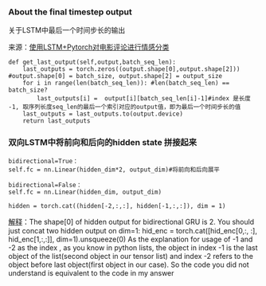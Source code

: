 ### About the final timestep output
关于LSTM中最后一个时间步长的输出

来源：[使用LSTM+Pytorch对电影评论进行情感分类](https://zhuanlan.zhihu.com/p/140075236)

```
def get_last_output(self,output,batch_seq_len):
    last_outputs = torch.zeros((output.shape[0],output.shape[2])) #output.shape[0] = batch_size, output.shape[2] = output_size
    for i in range(len(batch_seq_len)): #len(batch_seq_len) == batch_size?
        last_outputs[i] =  output[i][batch_seq_len[i]-1]#index 是长度 -1, 取序列长度seq_len的最后一个索引对应的output值，即为最后一个时间步长的值
    last_outputs = last_outputs.to(output.device)
    return last_outputs
```

### 双向LSTM中将前向和后向的hidden state 拼接起来
```
bidirectional=True：
self.fc = nn.Linear(hidden_dim*2, output_dim)#将前向和后向展平

bidirectional=False：
self.fc = nn.Linear(hidden_dim, output_dim)

hidden = torch.cat((hidden[-2,:,:], hidden[-1,:,:]), dim = 1)
```
[解释](https://stackoverflow.com/questions/61012846/how-to-get-final-hidden-state-of-bidirectional-2-layers-gru-in-pytorch)：The shape[0] of hidden output for bidirectional GRU is 2. You should just concat two hidden output on dim=1:
hid_enc = torch.cat([hid_enc[0,:, :], hid_enc[1,:,:]], dim=1).unsqueeze(0)
As the explanation for usage of -1 and -2 as the index , as you know in python lists, the object in index -1 is the last object
of the list(second object in our tensor list) and index -2 refers to the object before last object(first object in our case). So 
the code you did not understand is equivalent to the code in my answer
